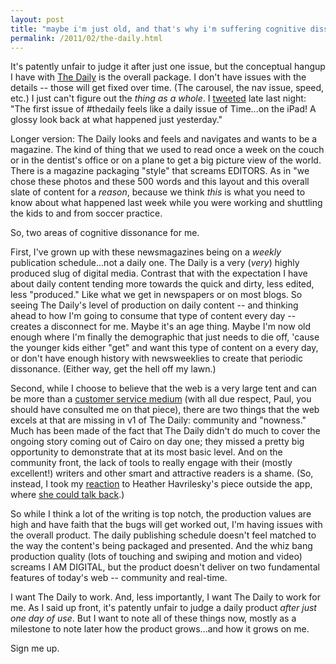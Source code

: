 ```yaml
---
layout: post
title: "maybe i'm just old, and that's why i'm suffering cognitive dissonance after one day of the daily"
permalink: /2011/02/the-daily.html
---
```


<p>It&#39;s patently unfair to judge it after just one issue, but the conceptual hangup I have with <a href="http://www.thedaily.com/">The Daily</a> is the overall package. I don&#39;t have issues with the details -- those will get fixed over time. (The carousel, the nav issue, speed, etc.) I just can&#39;t figure out the <em>thing as a whole</em>.  I <a href="http://twitter.com/#!/sippey/status/33075805206609920">tweeted</a> late last night:  &quot;The first issue of #thedaily feels like a daily issue of Time...on the iPad! A glossy look back at what happened just yesterday.&quot;</p>
<p>Longer version: The Daily looks and feels and navigates and wants to be a magazine. The kind of thing that we used to read once a week on the couch or in the dentist&#39;s office or on a plane to get a big picture view of the world. There is a magazine packaging &quot;style&quot; that screams EDITORS. As in &quot;we chose these photos and these 500 words and this layout and this overall slate of content for a <em>reason</em>, because we think <em>this</em> is what you need to know about what happened last week while you were working and shuttling the kids to and from soccer practice.</p>
<p>So, two areas of cognitive dissonance for me.</p>
<p>First, I&#39;ve grown up with these newsmagazines being on a <em>weekly</em> publication schedule...not a daily one. The Daily is a very (<em>very</em>) highly produced slug of digital media. Contrast that with the expectation I have about daily content tending more towards the quick and dirty, less edited, less &quot;produced.&quot; Like what we get in newspapers or on most blogs. So seeing The Daily&#39;s level of production on daily content -- and thinking ahead to how I&#39;m going to consume that type of content every day -- creates a disconnect for me. Maybe it&#39;s an age thing. Maybe I&#39;m now old enough where I&#39;m finally the demographic that just needs to die off, &#39;cause the younger kids either &quot;get&quot; and want this type of content on a every day, or don&#39;t have enough history with newsweeklies to create that periodic dissonance. (Either way, get the hell off my lawn.)</p>
<p>Second, while I choose to believe that the web is a very large tent and can be more than a <a href="http://www.ftrain.com/wwic.html">customer service medium</a> (with all due respect, Paul, you should have consulted me on that piece), there are two things that the web excels at that are missing in v1 of The Daily: community and &quot;nowness.&quot; Much has been made of the fact that The Daily didn&#39;t do much to cover the ongoing story coming out of Cairo on day one; they missed a pretty big opportunity to demonstrate that at its most basic level. And on the community front, the lack of tools to really engage with their (mostly excellent!) writers and other smart and attractive readers is a shame. (So, instead, I took my <a href="http://twitter.com/#!/sippey/status/33072499180707840">reaction</a> to Heather Havrilesky&#39;s piece outside the app, where <a href="http://twitter.com/#!/hhavrilesky/status/33165832649445377">she could talk back</a>.)</p>
<p>So while I think a lot of the writing is top notch, the production values are high and have faith that the bugs will get worked out, I&#39;m having issues with the overall product. The daily publishing schedule doesn&#39;t feel matched to the way the content&#39;s being packaged and presented. And the whiz bang production quality (lots of touching and swiping and motion and video) screams I AM DIGITAL, but the product doesn&#39;t deliver on two fundamental features of today&#39;s web -- community and real-time.</p>
<p>I want The Daily to work. And, less importantly, I want The Daily to work for me. As I said up front, it&#39;s patently unfair to judge a daily product <em>after just one day of use</em>. But I want to note all of these things now, mostly as a milestone to note later how the product grows...and how it grows on me.</p>
<p>Sign me up.</p>


